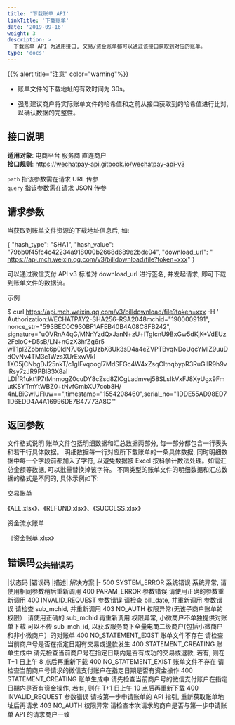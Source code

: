 ```yaml
---
title: '下载账单 API'
linkTitle: '下载账单'
date: '2019-09-16'
weight: 3
description: >
  下载账单 API 为通用接口, 交易/资金账单都可以通过该接口获取到对应的账单。
type: 'docs'
---
```


{{% alert title="注意" color="warning"%}}

- 账单文件的下载地址的有效时间为 30s。

- 强烈建议商户将实际账单文件的哈希值和之前从接口获取到的哈希值进行比对, 以确认数据的完整性。

## 接口说明

**适用对象**: 电商平台 服务商 直连商户\
**接口规则**: https://wechatpay-api.gitbook.io/wechatpay-api-v3

`path` 指该参数需在请求 URL 传参\
`query` 指该参数需在请求 JSON 传参

## 请求参数

当获取到账单文件资源的下载地址信息后, 如:

{
"hash_type": "SHA1",
"hash_value": "79bb0f45fc4c42234a918000b2668d689e2bde04",
"download_url": " https://api.mch.weixin.qq.com/v3/billdownload/file?token=xxx"
}

可以通过微信支付 API v3 标准对 download_url 进行签名, 并发起请求, 即可下载到账单文件的数据流。

示例

\$ curl https://api.mch.weixin.qq.com/v3/billdownload/file?token=xxx -H '
Authorization:WECHATPAY2-SHA256-RSA2048mchid="1900009191",
nonce_str="593BEC0C930BF1AFEB40B4A08C8FB242",
signature="uOVRnA4qG/MNnYzdQxJanN+zU+lTgIcnU9BxGw5dKjK+VdEUz2FeIoC+D5sB/LN+nGzX3hfZg6r5
wT1pl2ZobmIc6p0ldN7J6yDgUzbX8Uk3sD4a4eZVPTBvqNDoUqcYMlZ9uuDdCvNv4TM3c1WzsXUrExwVkI
1XO5jCNbgDJ25nkT/c1gIFvqoogl7MdSFGc4W4xZsqCItnqbypR3RuGIlR9h9vlRsy7zJR9PBI83X8al
LDIfR1ukt1P7tMnmogZ0cuDY8cZsd8ZlCgLadmvej58SLsIkVxFJ8XyUgx9FmutKSYTmYtWBZ0+tNvfGmbXU7cob8H/
4nLBiCwIUFluw==",timestamp="1554208460",serial_no="1DDE55AD98ED71D6EDD4A4A16996DE7B47773A8C"'

## 返回参数

文件格式说明
账单文件包括明细数据和汇总数据两部分, 每一部分都包含一行表头和若干行具体数据。 明细数据每一行对应所下载账单的一条具体数据, 同时明细数据中每一个字段前都加入了字符, 以避免数据被 Excel 按科学计数法处理。如需汇总金额等数据, 可以批量替换掉该字符。 不同类型的账单文件的明细数据和汇总数据的格式是不同的, 具体示例如下:

交易账单

《ALL.xlsx》、《REFUND.xlsx》、《SUCCESS.xlsx》

资金流水账单

《资金账单.xlsx》

## 错误码<sub>公共错误码</sub>

|状态码 |错误码 |描述| 解决方案
|-
500 SYSTEM_ERROR 系统错误 系统异常, 请使用相同参数稍后重新调用
400 PARAM_ERROR 参数错误 请使用正确的参数重新调用
400 INVALID_REQUEST 参数错误 请检查 bill_date, 并重新调用
参数错误 请检查 sub_mchid, 并重新调用
403 NO_AUTH 权限异常(无该子商户账单的权限） 请使用正确的 sub_mchid 再重新调用
权限异常, 小微商户不单独提供对账单下载 可以不传 sub_mch_id, 以获取服务商下全量电商二级商户(包括小微商户和非小微商户）的对账单
400 NO_STATEMENT_EXIST 账单文件不存在 请检查当前商户号是否在指定日期有交易或退款发生
400 STATEMENT_CREATING 账单生成中 请先检查当前商户号在指定日期内是否有成功的交易或退款, 若有, 则在 T+1 日上午 8 点后再重新下载
400 NO_STATEMENT_EXIST 账单文件不存在 请检查当前商户号请求的微信支付账户在指定日期是否有资金操作
400 STATEMENT_CREATING 账单生成中 请先检查当前商户号的微信支付账户在指定日期内是否有资金操作, 若有, 则在 T+1 日上午 10 点后再重新下载
400 INVALID_REQUEST 参数错误 请按第一步申请账单的 API 指引, 重新获取账单地址后再请求
403 NO_AUTH 权限异常 请检查本次请求的商户是否与第一步申请账单 API 的请求商户一致
